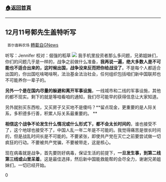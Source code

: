 ###  [:house:返回首頁](https://github.com/ourhimalayas/txt)
---

## 12月11号郭先生盖特听写
` 首尔喜韩农场` [轉載自GNews](https://gnews.org/zh-hans/643625/)

听写：Jennifer 校对：倔强的稻草
![]()![](https://gnews-media-offload.s3.amazonaws.com/wp-content/uploads/2020/12/13031315/Screen-Shot-2020-12-13-at-5.08.43-PM.png)
我手机里投资者那么多问题，兄弟姐妹们，你们的问题几乎是一样的，战争之前做什么准备，**我再说一遍，绝大多数人是不可能也不适合出来的，这时候出国，战争没来反而把你给战没了**。不是每个人都适合出国的，你出国吃啥喝啥啊，法治基金法治社会，任何组织包括咱们新中国联邦也不可能养你一辈子的。

**另外一个是在国内尽量的躲避和离开军事设施**，一线城市和二线的军事设施，其他的都不现实。剩下的就是等咱看咱的通知，我们尽可能早的获得信息让大家知道。

另外就别买东西啦，又买房子又买地不是傻吗？**留点现金，更重要的是人际关系，多积德多行善，积累人际关系最重要的。 **

**相信这个战争不论发生什么情况或什么形式下，都不会太长时间的**，谁也接受不了，这个地球也接受不了，中国人乱一年二年是不可能的。我觉得痛苦是很长时间的，但是战乱时间长是不可能的。不要紧张，即使共产党在灭亡之前要尝试做一切疯狂的行动。不要被共产党骗，不要被带走，这是核心。

现在病毒就是战争，首先要防好病毒，保证生活的前提下，**一旦发生事，到第二线第三线或山里呆着**。这是最佳选择，然后新中国能救能帮的会尽全力，谢谢兄弟姐妹们，一切已经开始。

0
